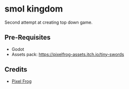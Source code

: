 # smol kingdom

Second attempt at creating top down game.

## Pre-Requisites
* Godot
* Assets pack: https://pixelfrog-assets.itch.io/tiny-swords

## Credits
* [Pixel Frog](https://pixelfrog-assets.itch.io/)
